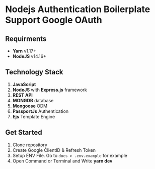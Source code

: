 # Nodejs Authentication Boilerplate Support Google OAuth

## Requirments

- **Yarn** v1.17+
- **NodeJS** v14.16+

## Technology Stack

1. **JavaScript**
2. **NodeJS** with **Express.js** framework
3. **REST API**
4. **MONGDB** database
5. **Mongoose** ODM
6. **PassportJs** Authentication
7. **Ejs** Template Engine

## Get Started

1. Clone repository
2. Create Google ClientID & Refresh Token
3. Setup ENV File. Go to `docs > .env.example` for example
4. Open Command or Terminal and Write **yarn dev**
